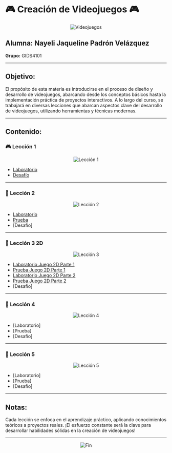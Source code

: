 # 🎮 Creación de Videojuegos 🎮

<p align="center">
  <img src="https://i.gifer.com/5bux.gif" alt="Videojuegos">
  
</p>

## Alumna: Nayeli Jaqueline Padrón Velázquez  
**Grupo:** GIDS4101

---

## Objetivo:
El propósito de esta materia es introducirse en el proceso de diseño y desarrollo de videojuegos, abarcando desde los conceptos básicos hasta la implementación práctica de proyectos interactivos. A lo largo del curso, se trabajará en diversas lecciones que abarcan aspectos clave del desarrollo de videojuegos, utilizando herramientas y técnicas modernas.

---

## Contenido:

### 🎮 Lección 1
<p align="center">
  <img src="https://media.tenor.com/hEQj4yw2vmkAAAAC/start-game.gif" alt="Lección 1">
</p>

- [Laboratorio](https://github.com/Nayelipadron24/Videojuegos/blob/main/Prototipo1_NayeliJaquelinePadronVelazquez.unitypackage)  
- [Desafío](https://github.com/Nayelipadron24/Videojuegos/blob/main/NJPV_Desafio1.unitypackage)

---

### 🌟 Lección 2
<p align="center">
  <img src="https://www.cinepremiere.com.mx/wp-content/uploads/2020/04/videojuegos-2.gif" alt="Lección 2">
</p>

- [Laboratorio](https://github.com/Nayelipadron24/Videojuegos/blob/main/Prototipo2_NayeliJaquelinePadronVelazquez.unitypackage)  
- [Prueba](https://github.com/Nayelipadron24/Videojuegos/blob/main/CapturasPrototipo2.docx)  
- [Desafío]

---

### 🤖 Lección 3 2D
<p align="center">
  <img src="https://pa1.narvii.com/6383/7199b02cf88e01e699517d49f223faae8661107b_hq.gif" alt="Lección 3">
</p>

- [Laboratorio Juego 2D Parte 1](https://github.com/Nayelipadron24/Videojuegos/blob/main/Prototipo3_NayeliJaquelinePadronVelazquez.unitypackage)  
- [Prueba Juego 2D Parte 1](https://github.com/Nayelipadron24/Videojuegos/blob/main/CapturasPrototipo2.docx)
- [Laboratorio Juego 2D Parte 2](https://github.com/Nayelipadron24/Videojuegos/blob/main/Prototipo3Parte2_NayeliJaquelinePadronVelazquez.unitypackage)  
- [Prueba Juego 2D Parte 2](https://github.com/Nayelipadron24/Videojuegos/blob/main/CapturasPrototipo3_parte2.pdf)  
- [Desafío]

---

### 🎨 Lección 4
<p align="center">
  <img src="https://th.bing.com/th/id/OIP.8VEthqeSedWesicGWnl7ygAAAA?rs=1&pid=ImgDetMain" alt="Lección 4">
</p>

- [Laboratorio]  
- [Prueba]  
- [Desafío]  

---

### 🚀 Lección 5
<p align="center">
  <img src="https://th.bing.com/th/id/OIP.8VEthqeSedWesicGWnl7ygAAAA?rs=1&pid=ImgDetMain" alt="Lección 5">
</p>

- [Laboratorio]  
- [Prueba]  
- [Desafío]

---

## Notas:
Cada lección se enfoca en el aprendizaje práctico, aplicando conocimientos teóricos a proyectos reales. ¡El esfuerzo constante será la clave para desarrollar habilidades sólidas en la creación de videojuegos!

---

<p align="center">
  <img src="https://media.giphy.com/media/5GoVLqeAOo6PK/giphy.gif" alt="Fin">
</p>
